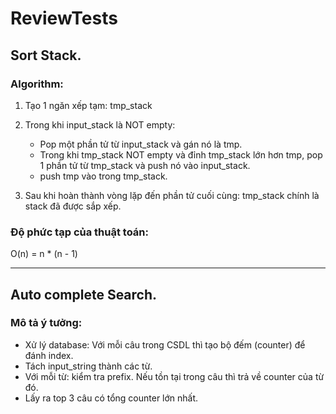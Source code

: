 # ReviewTests

## Sort Stack.
### Algorithm:
1. Tạo 1 ngăn xếp tạm: tmp_stack
2. Trong khi input_stack là NOT empty:
   * Pop một phần tử từ input_stack và gán nó là tmp.
   * Trong khi tmp_stack NOT empty và đỉnh tmp_stack lớn hơn tmp, pop 1 phần tử từ tmp_stack và push nó vào input_stack.
   * push tmp vào trong tmp_stack.

3. Sau khi hoàn thành vòng lặp đến phần tử cuối cùng: tmp_stack chính là stack đã được sắp xếp.
### Độ phức tạp của thuật toán:
O(n) = n * (n - 1)
___
## Auto complete Search.
### Mô tả ý tưởng:
   * Xử lý database: Với mỗi câu trong CSDL thì tạo bộ đếm (counter) để đánh index.
   * Tách input_string thành các từ.
   * Với mỗi từ: kiểm tra prefix. Nếu tồn tại trong câu thì trả về counter của từ đó.
   * Lấy ra top 3 câu có tổng counter lớn nhất.
